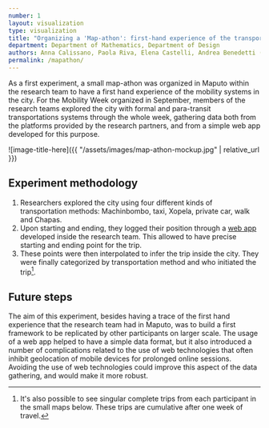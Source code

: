 ```yaml
---
number: 1
layout: visualization
type: visualization
title: "Organizing a 'Map-athon': first-hand experience of the transportation system in Maputo"
department: Department of Mathematics, Department of Design
authors: Anna Calissano, Paola Riva, Elena Castelli, Andrea Benedetti (design and development), Tommaso Elli (development)
permalink: /mapathon/
---
```

As a first experiment, a small map-athon was organized in Maputo within the research team to have a first hand experience of the mobility systems in the city. For the Mobility Week organized in September, members of the research teams explored the city with formal and para-transit transportations systems through the whole week, gathering data both from the platforms provided by the research partners, and from a simple web app developed for this purpose.

![image-title-here]({{ "/assets/images/map-athon-mockup.jpg" | relative_url }})

## Experiment methodology
1. Researchers explored the city using four different kinds of transportation methods: Machinbombo, taxi, Xopela, private car, walk and Chapas.
2. Upon starting and ending, they logged their position through a [web app](https://densitydesign.github.io/map-uto/) developed inside the research team. This allowed to have precise starting and ending point for the trip.
3. These points were then interpolated to infer the trip inside the city. They were finally categorized by transportation method and who initiated the trip[^1].

## Future steps
The aim of this experiment, besides having a trace of the first hand experience that the research team had in Maputo, was to build a first framework to be replicated by other participants on larger scale.
The usage of a web app helped to have a simple data format, but it also introduced a number of complications related to the use of web technologies that often inhibit geolocation of mobile devices for prolonged online sessions.
Avoiding the use of web technologies could improve this aspect of the data gathering, and would make it more robust.

[^1]: It's also possible to see singular complete trips from each participant in the small maps below. These trips are cumulative after one week of travel.
